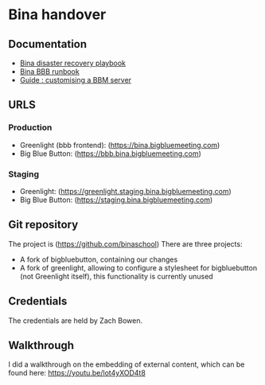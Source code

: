 # Bina handover

## Documentation
* [Bina disaster recovery playbook](playbook_disasterRecover.md)
* [Bina BBB runbook](runbook_binaBBB.md)
* [Guide : customising a BBM server](guide_customClientDeployment.md)

## URLS

### Production

* Greenlight (bbb frontend): (https://bina.bigbluemeeting.com)
* Big Blue Button: (https://bbb.bina.bigbluemeeting.com)

### Staging
* Greenlight: (https://greenlight.staging.bina.bigbluemeeting.com)
* Big Blue Button: (https://staging.bina.bigbluemeeting.com)

## Git repository
The project is (https://github.com/binaschool)
There are three projects:
* A fork of bigbluebutton, containing our changes
* A fork of greenlight, allowing to configure a stylesheet for bigbluebutton (not Greenlight itself), this functionality is currently unused

## Credentials
The credentials are held by Zach Bowen.

## Walkthrough
I did a walkthrough on the embedding of external content, which can be found here: https://youtu.be/lot4yXOD4t8
